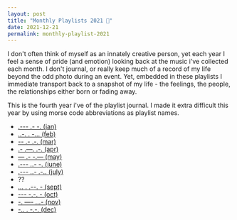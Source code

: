 ```yaml
---
layout: post
title: "Monthly Playlists 2021 🚀"
date: 2021-12-21
permalink: monthly-playlist-2021
---
```

<!-- ![1.png]({{site.url}}/assets/resources-monthly-playlist-2021/1.png) -->

 I don't often think of myself as an innately creative person, yet each year I feel a sense of pride (and emotion) looking back at the music i've collected each month.  I don't journal, or really keep much of a record of my life beyond the odd photo during an event. Yet, embedded in these playlists I immediate transport back to a snapshot of my life - the feelings, the people, the relationships either born or fading away. 

This is the fourth year i've of the playlist journal.  I made it extra difficult this year by using morse code abbreviations as playlist names.

* [.--- .- -. (jan)](https://open.spotify.com/playlist/28VcuE4ezfRFmJMMRcjTNc?si=9f68dbcbd86a438b)
* [..-.  .  -... (feb)](https://open.spotify.com/playlist/3ADECtb4ivRg14XmVwbM3c?si=8c4e66e92ecd4089)
* [--   .-   .-. (mar)](https://open.spotify.com/playlist/0ggIDtrbqzGdHwsClJuhs7?si=5224b35a57df4492)
* [.- .—. .-. (apr)](https://open.spotify.com/playlist/5iRqnUrqta1x7tta7E7mrD?si=1e60c87ce546437c)
* [— .- -.— (may)](https://open.spotify.com/playlist/6lnuArz9ZJaKPyTjllVV6g?si=4b8551a4f2784bf5)
* [.--- ..- -. (june)](https://open.spotify.com/playlist/0DolVp11zriD26Zi4LyDsh?si=3114dd0ee1634b5e)
* [.--- ..- .-.. (july)](https://open.spotify.com/playlist/0GV0RyNYTlSqSOCE0yR8zl?si=5fcb60b3e59b4fe0)
* ??
* [... . .--. - (sept)](https://open.spotify.com/playlist/6G420C8wshCUMurzVe4TsC?si=0a90ae8a148d4e6c)
* [--- -.-. - (oct)](https://open.spotify.com/playlist/35JFn6Z2VxmJdlkbILYNxN?si=134800f01ca8405e)
* [-. —- …- (nov)](https://open.spotify.com/playlist/2eEontDrcieWVtI3WKg8tk?si=c5f2d932559f480c)
* [-.. . -.-. (dec)](https://open.spotify.com/playlist/6W7eUfPaClqFHnib1vouGc?si=ba92ca1f94b041d8)